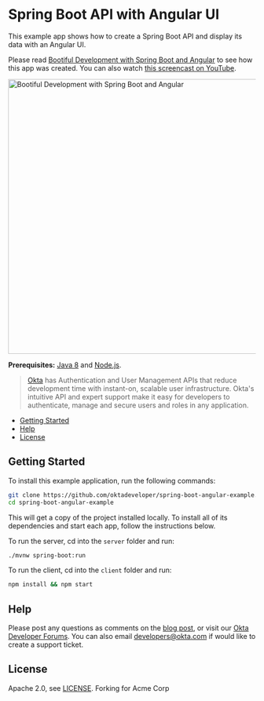 # Spring Boot API with Angular UI
 
This example app shows how to create a Spring Boot API and display its data with an Angular UI.

Please read [Bootiful Development with Spring Boot and Angular](https://developer.okta.com/blog/2017/04/26/bootiful-development-with-spring-boot-and-angular) to see how this app was created. You can also watch [this screencast on YouTube](https://www.youtube.com/watch?v=GhBwKT7EJsY).

<a href="https://www.youtube.com/watch?v=GhBwKT7EJsY"><img src="https://i.ytimg.com/vi/GhBwKT7EJsY/maxresdefault.jpg" alt="Bootiful Development with Spring Boot and Angular" width="560"></a>

**Prerequisites:** [Java 8](http://www.oracle.com/technetwork/java/javase/downloads/jdk8-downloads-2133151.html) and [Node.js](https://nodejs.org/).

> [Okta](https://developer.okta.com/) has Authentication and User Management APIs that reduce development time with instant-on, scalable user infrastructure. Okta's intuitive API and expert support make it easy for developers to authenticate, manage and secure users and roles in any application.

* [Getting Started](#getting-started)
* [Help](#help)
* [License](#license)

## Getting Started

To install this example application, run the following commands:

```bash
git clone https://github.com/oktadeveloper/spring-boot-angular-example.git
cd spring-boot-angular-example
```

This will get a copy of the project installed locally. To install all of its dependencies and start each app, follow the instructions below.

To run the server, cd into the `server` folder and run:
 
```bash
./mvnw spring-boot:run
```

To run the client, cd into the `client` folder and run:
 
```bash
npm install && npm start
```

## Help

Please post any questions as comments on the [blog post](https://developer.okta.com/blog/2017/04/26/bootiful-development-with-spring-boot-and-angular), or visit our [Okta Developer Forums](https://devforum.okta.com/). You can also email developers@okta.com if would like to create a support ticket.

## License

Apache 2.0, see [LICENSE](LICENSE).
Forking for Acme Corp
